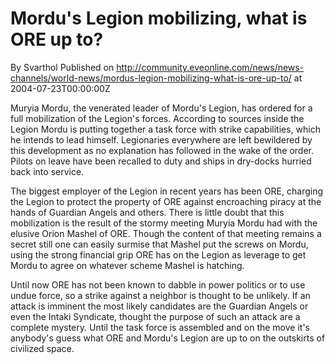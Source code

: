 # Mordu's Legion mobilizing, what is ORE up to?
By Svarthol
Published on http://community.eveonline.com/news/news-channels/world-news/mordus-legion-mobilizing-what-is-ore-up-to/ at 2004-07-23T00:00:00Z

Muryia Mordu, the venerated leader of Mordu's Legion, has ordered for a full mobilization of the Legion's forces. According to sources inside the Legion Mordu is putting together a task force with strike capabilities, which he intends to lead himself. Legionaries everywhere are left bewildered by this development as no explanation has followed in the wake of the order. Pilots on leave have been recalled to duty and ships in dry-docks hurried back into service.   
  
 The biggest employer of the Legion in recent years has been ORE, charging the Legion to protect the property of ORE against encroaching piracy at the hands of Guardian Angels and others. There is little doubt that this mobilization is the result of the stormy meeting Muryia Mordu had with the elusive Orion Mashel of ORE. Though the content of that meeting remains a secret still one can easily surmise that Mashel put the screws on Mordu, using the strong financial grip ORE has on the Legion as leverage to get Mordu to agree on whatever scheme Mashel is hatching.  
  
Until now ORE has not been known to dabble in power politics or to use undue force, so a strike against a neighbor is thought to be unlikely. If an attack is imminent the most likely candidates are the Guardian Angels or even the Intaki Syndicate, thought the purpose of such an attack are a complete mystery. Until the task force is assembled and on the move it's anybody's guess what ORE and Mordu's Legion are up to on the outskirts of civilized space.

